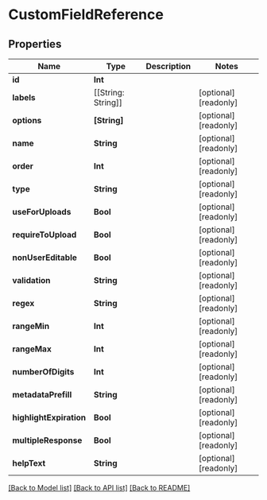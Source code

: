 # CustomFieldReference

## Properties

Name | Type | Description | Notes
------------ | ------------- | ------------- | -------------
**id** | **Int** |  | 
**labels** | [[String: String]] |  | [optional] [readonly] 
**options** | **[String]** |  | [optional] [readonly] 
**name** | **String** |  | [optional] [readonly] 
**order** | **Int** |  | [optional] [readonly] 
**type** | **String** |  | [optional] [readonly] 
**useForUploads** | **Bool** |  | [optional] [readonly] 
**requireToUpload** | **Bool** |  | [optional] [readonly] 
**nonUserEditable** | **Bool** |  | [optional] [readonly] 
**validation** | **String** |  | [optional] [readonly] 
**regex** | **String** |  | [optional] [readonly] 
**rangeMin** | **Int** |  | [optional] [readonly] 
**rangeMax** | **Int** |  | [optional] [readonly] 
**numberOfDigits** | **Int** |  | [optional] [readonly] 
**metadataPrefill** | **String** |  | [optional] [readonly] 
**highlightExpiration** | **Bool** |  | [optional] [readonly] 
**multipleResponse** | **Bool** |  | [optional] [readonly] 
**helpText** | **String** |  | [optional] [readonly] 

[[Back to Model list]](../#documentation-for-models) [[Back to API list]](../#documentation-for-api-endpoints) [[Back to README]](../)


